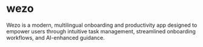 # wezo
Wezo is a modern, multilingual onboarding and productivity app designed to empower users through intuitive task management, streamlined onboarding workflows, and AI-enhanced guidance.
